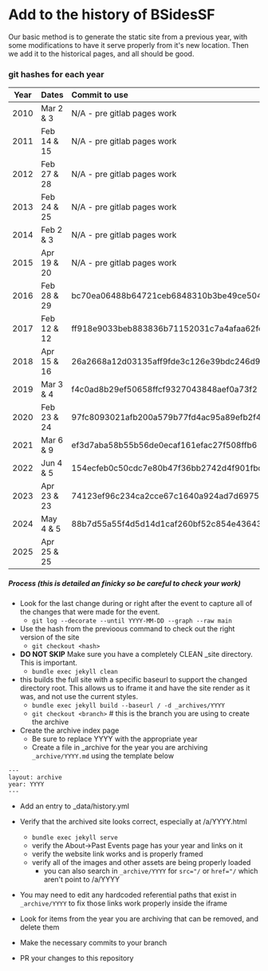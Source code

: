 
# Add to the history of BSidesSF

Our basic method is to generate the static site from a previous year,
with some modifications to have it serve properly from it's new location.
Then we add it to the historical pages, and all should be good.

### git hashes for each year


| Year | Dates       | Commit to use                            |
| :--: | :---------- | :--------------------------------------- |
| 2010 | Mar 2 & 3   | N/A - pre gitlab pages work              |
| 2011 | Feb 14 & 15 | N/A - pre gitlab pages work              |
| 2012 | Feb 27 & 28 | N/A - pre gitlab pages work              |
| 2013 | Feb 24 & 25 | N/A - pre gitlab pages work              |
| 2014 | Feb 2 & 3   | N/A - pre gitlab pages work              |
| 2015 | Apr 19 & 20 | N/A - pre gitlab pages work              |                                         
| 2016 | Feb 28 & 29 | bc70ea06488b64721ceb6848310b3be49ce504b4 |
| 2017 | Feb 12 & 12 | ff918e9033beb883836b71152031c7a4afaa62fc |
| 2018 | Apr 15 & 16 | 26a2668a12d03135aff9fde3c126e39bdc246d93 |
| 2019 | Mar 3 & 4   | f4c0ad8b29ef50658ffcf9327043848aef0a73f2 |
| 2020 | Feb 23 & 24 | 97fc8093021afb200a579b77fd4ac95a89efb2f4 |
| 2021 | Mar 6 & 9   | ef3d7aba58b55b56de0ecaf161efac27f508ffb6 | 
| 2022 | Jun 4 & 5   | 154ecfeb0c50cdc7e80b47f36bb2742d4f901fbd |
| 2023 | Apr 23 & 23 | 74123ef96c234ca2cce67c1640a924ad7d6975e7 |
| 2024 | May 4 & 5   | 88b7d55a55f4d5d14d1caf260bf52c854e436431 |
| 2025 | Apr 25 & 25 |


##### Process (this is detailed an finicky so be careful to check your work)

- Look for the last change during or right after the event to capture all of the changes that were made for the event.
  - `git log --decorate --until YYYY-MM-DD --graph --raw main`
- Use the hash from the previoous command to check out the right version of the site
  - `git checkout <hash>`
- **DO NOT SKIP** Make sure you have a completely CLEAN \_site directory. This is important.
  - `bundle exec jekyll clean`
- this builds the full site with a specific baseurl to support the changed directory root. This allows us to iframe it and have the site render as it was, and not use the current styles.
  - `bundle exec jekyll build --baseurl / -d _archives/YYYY`
  - `git checkout <branch>` # this is the branch you are using to create the archive
- Create the archive index page
  - Be sure to replace YYYY with the appropriate year
  - Create a file in \_archive for the year you are archiving `_archive/YYYY.md` using the template below

```
---
layout: archive
year: YYYY
---
```

- Add an entry to \_data/history.yml
- Verify that the archived site looks correct, especially at /a/YYYY.html

  - `bundle exec jekyll serve`
  - verify the About->Past Events page has your year and links on it
  - verify the website link works and is properly framed
  - verify all of the images and other assets are being properly loaded
    - you can also search in `_archive/YYYY` for `src="/` or `href="/` which aren't point to /a/YYYY

- You may need to edit any hardcoded referential paths that exist in `_archive/YYYY` to fix those links work properly inside the iframe

- Look for items from the year you are archiving that can be removed, and delete them

- Make the necessary commits to your branch
- PR your changes to this repository

